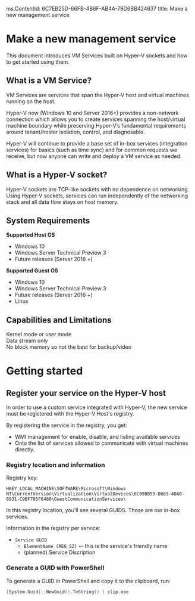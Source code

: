 ms.ContentId: 6C7EB25D-66FB-4B6F-AB4A-79D6BB424637
title: Make a new management service

# Make a new management service #
This document introduces VM Services built on Hyper-V sockets and how to get started using them.

## What is a VM Service?
VM Services are services that span the Hyper-V host and virtual machines running on the host.

Hyper-V now (Windows 10 and Server 2016+) provides a non-network connection which allows you to create services spanning the host/virtual machine boundary while preserving Hyper-V’s fundamental requirements around tenant/hoster isolation, control, and diagnosable.

Hyper-V will continue to provide a base set of in-box services (integration services) for basics (such as time sync) and for common requests we receive, but now anyone can write and deploy a VM service as needed.

## What is a Hyper-V socket?
Hyper-V sockets are TCP-like sockets with no dependence on networking.  Using Hyper-V sockets, services can run independently of the networking stack and all data flow stays on host memory.

## System Requirements

**Supported Host OS**
*	Windows 10
*	Windows Server Technical Preview 3
*	Future releases (Server 2016 +)

**Supported Guest OS**
*	Windows 10
*	Windows Server Technical Preview 3
*	Future releases (Server 2016 +)
*	Linux

## Capabilities and Limitations
Kernel mode or user mode  
Data stream only  	
No block memory so not the best for backup/video  

# Getting started #
## Register your service on the Hyper-V host ##
In order to use a custom service integrated with Hyper-V, the new service must be registered with the Hyper-V Host's registry.

By registering the service in the registry, you get:
*  WMI management for enable, disable, and listing available services
*  Onto the list of services allowed to communicate with virtual machines directly.

### Registry location and information ###
Registry key:

``` 
HKEY_LOCAL_MACHINE\SOFTWARE\Microsoft\Windows NT\CurrentVersion\Virtualization\VirtualDevices\6C09BB55-D683-4DA0-8931-C9BF705F6480\GuestCommunicationServices\
```

In this registry location, you'll see several GUIDS.  Those are our in-box services.

Information in the registry per service:
*  `Service GUID`   
    *  `ElementName (REG_SZ)` -- this is the service's friendly name
    *  (planned) Service Discription

### Generate a GUID with PowerShell ###
To generate a GUID in PowerShell and copy it to the clipboard, run:

``` PowerShell
[System.Guid]::NewGuid().ToString() | clip.exe
```

 
